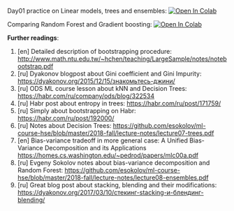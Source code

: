 Day01 practice on Linear models, trees and ensembles:
[![Open In Colab](https://colab.research.google.com/assets/colab-badge.svg)](https://colab.research.google.com/github/neychev/Sber2020_May/blob/master/day01/day01_Linear_models_and_Ensembles.ipynb)

Comparing Random Forest and Gradient boosting:
[![Open In Colab](https://colab.research.google.com/assets/colab-badge.svg)](https://colab.research.google.com/github/neychev/Sber2020_May/blob/master/day01/day01_ComparingRandomForestAndGradientBoosting.ipynb)


__Further readings__:
1. [en] Detailed description of bootstrapping procedure: http://www.math.ntu.edu.tw/~hchen/teaching/LargeSample/notes/notebootstrap.pdf
2. [ru] Dyakonov blogpost about Gini coefficient and Gini Impurity: https://dyakonov.org/2015/12/15/знакомьтесь-джини/
3. [ru] ODS ML course lesson about kNN and Decision Trees: https://habr.com/ru/company/ods/blog/322534
4. [ru] Habr post about entropy in trees: https://habr.com/ru/post/171759/
5. [ru] Simply about bootstrapping on Habr: https://habr.com/ru/post/192000/
6. [ru] Notes about Decision Trees: https://github.com/esokolov/ml-course-hse/blob/master/2018-fall/lecture-notes/lecture07-trees.pdf
7. [en] Bias-variance tradeoff in more general case: A Unified Bias-Variance Decomposition and its Applications https://homes.cs.washington.edu/~pedrod/papers/mlc00a.pdf
8. [ru] Evgeny Sokolov notes about bias-variance decomposition and Random Forest: https://github.com/esokolov/ml-course-hse/blob/master/2018-fall/lecture-notes/lecture08-ensembles.pdf 
9. [ru] Great blog post about stacking, blending and their modifications: https://dyakonov.org/2017/03/10/cтекинг-stacking-и-блендинг-blending/